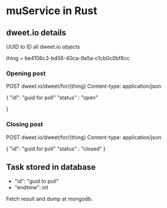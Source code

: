 
# muService in Rust 

## dweet.io details
UUID to ID all dweet.io objects

thing = be4106c3-bd56-40ca-9a5a-c1cb0c0bf8cc

### Opening post
POST dweet.io/dweet/for/{thing}
Content-type: application/json

{
    "id": "guid for poll"
    "status" : "open"
    
}

### Closing post
POST dweet.io/dweet/for/{thing}
Content-type: application/json

{
    "id": "guid for poll"
    "status" : "closed"
}

## Task stored in database
- "id":  "guid to poll"
- "endtime": int

Fetch result and dump at mongodb.
